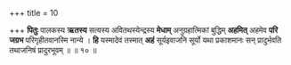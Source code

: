 +++
title = 10

+++
**पितुः** पालकस्य **ऋतस्य** सत्यस्य अवितथस्येन्द्रस्य **मेधाम्** अनुग्रहात्मिकां बुद्धिम् **अहमित्** अहमेव **परि** **जग्रभ** परिगृहीतवानस्मि नान्ये । **हि** यस्मादेवं तस्मात् **अहं** सूर्यइवाजनि सूर्यो यथा प्रकाशमानः सन् प्रादुर्भवति तथाजनिषं प्रादुरभूवम् ॥ ॥ १० ॥